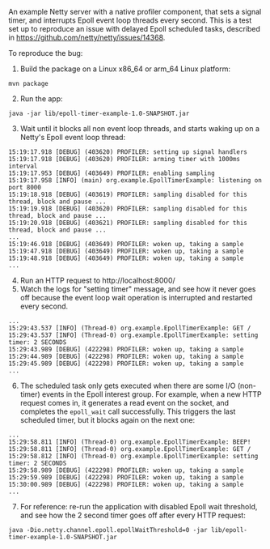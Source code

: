 An example Netty server with a native profiler component, that sets a signal timer, and interrupts Epoll event loop threads every second. This is a test set up to reproduce an issue with delayed Epoll scheduled tasks, described in https://github.com/netty/netty/issues/14368.

To reproduce the bug:

1. Build the package on a Linux x86\_64 or arm\_64 Linux platform:
```
mvn package
```
2. Run the app:
```
java -jar lib/epoll-timer-example-1.0-SNAPSHOT.jar
```
3. Wait until it blocks all non event loop threads, and starts waking up on a Netty's Epoll event loop thread:
```
15:19:17.918 [DEBUG] (403620) PROFILER: setting up signal handlers
15:19:17.918 [DEBUG] (403620) PROFILER: arming timer with 1000ms interval
15:19:17.953 [DEBUG] (403649) PROFILER: enabling sampling
15:19:17.958 [INFO] (main) org.example.EpollTimerExample: listening on port 8000
15:19:18.918 [DEBUG] (403619) PROFILER: sampling disabled for this thread, block and pause ...
15:19:19.918 [DEBUG] (403620) PROFILER: sampling disabled for this thread, block and pause ...
15:19:20.918 [DEBUG] (403621) PROFILER: sampling disabled for this thread, block and pause ...
...
15:19:46.918 [DEBUG] (403649) PROFILER: woken up, taking a sample
15:19:47.918 [DEBUG] (403649) PROFILER: woken up, taking a sample
15:19:48.918 [DEBUG] (403649) PROFILER: woken up, taking a sample
...
```
4. Run an HTTP request to http://localhost:8000/
5. Watch the logs for "setting timer" message, and see how it never goes off because the event loop wait operation is interrupted and restarted every second.
```
...
15:29:43.537 [INFO] (Thread-0) org.example.EpollTimerExample: GET /
15:29:43.537 [INFO] (Thread-0) org.example.EpollTimerExample: setting timer: 2 SECONDS
15:29:43.989 [DEBUG] (422298) PROFILER: woken up, taking a sample
15:29:44.989 [DEBUG] (422298) PROFILER: woken up, taking a sample
15:29:45.989 [DEBUG] (422298) PROFILER: woken up, taking a sample
...
```
6. The scheduled task only gets executed when there are some I/O (non-timer) events in the Epoll interest group. For example, when a new HTTP request comes in, it generates a read event on the socket, and completes the `epoll_wait` call successfully. This triggers the last scheduled timer, but it blocks again on the next one:
```
...
15:29:58.811 [INFO] (Thread-0) org.example.EpollTimerExample: BEEP!
15:29:58.811 [INFO] (Thread-0) org.example.EpollTimerExample: GET /
15:29:58.812 [INFO] (Thread-0) org.example.EpollTimerExample: setting timer: 2 SECONDS
15:29:58.989 [DEBUG] (422298) PROFILER: woken up, taking a sample
15:29:59.989 [DEBUG] (422298) PROFILER: woken up, taking a sample
15:30:00.989 [DEBUG] (422298) PROFILER: woken up, taking a sample
...
```
7. For reference: re-run the application with disabled Epoll wait threshold, and see how the 2 second timer goes off after every HTTP request:
```
java -Dio.netty.channel.epoll.epollWaitThreshold=0 -jar lib/epoll-timer-example-1.0-SNAPSHOT.jar
```

